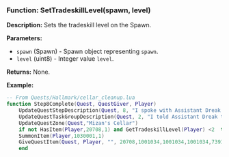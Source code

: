### Function: SetTradeskillLevel(spawn, level)

**Description:**
Sets the tradeskill level on the Spawn.

**Parameters:**
- `spawn` (Spawn) - Spawn object representing `spawn`.
- `level` (uint8) - Integer value `level`.

**Returns:** None.

**Example:**

```lua
-- From Quests/Hallmark/cellar_cleanup.lua
function Step8Complete(Quest, QuestGiver, Player)
	UpdateQuestStepDescription(Quest, 8, "I spoke with Assistant Dreak.")
	UpdateQuestTaskGroupDescription(Quest, 2, "I told Assistant Dreak that the cellar is clean.")
    UpdateQuestZone(Quest,"Mizan's Cellar")
    if not HasItem(Player,20708,1) and GetTradeskillLevel(Player) <2  then
    SummonItem(Player,1030001,1)
    GiveQuestItem(Quest, Player, "", 20708,1001034,1001034,1001034,7391,7391,7391)
    end
```
